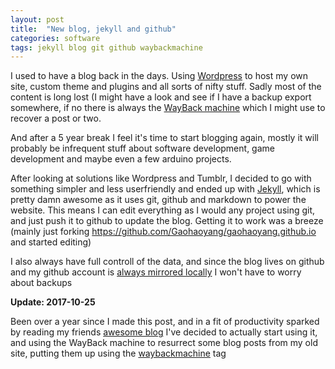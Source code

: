 ```yaml
---
layout: post
title:  "New blog, jekyll and github"
categories: software
tags: jekyll blog git github waybackmachine
---
```


I used to have a blog back in the days. Using [Wordpress](http://www.wordpress.org) to host my own site, custom theme and plugins and all sorts of nifty stuff. Sadly most of the content is long lost (I might have a look and see if I have a backup export somewhere, if no there is always the [WayBack machine](http://web.archive.org/) which I might use to recover a post or two.

And after a 5 year break I feel it's time to start blogging again, mostly it will probably be infrequent stuff about software development, game development and maybe even a few arduino projects.

After looking at solutions like Wordpress and Tumblr, I decided to go with something simpler and less userfriendly and ended up with [Jekyll](https://jekyllrb.com), which is pretty damn awesome as it uses git, github and markdown to power the website. This means I can edit everything as I would any project using git, and just push it to github to update the blog. Getting it to work was a breeze (mainly just forking <https://github.com/Gaohaoyang/gaohaoyang.github.io> and started editing)

I also always have full controll of the data, and since the blog lives on github and my github account is [always mirrored locally](https://gist.github.com/erlendaakre/698bc6756ba0028fa7b7) I won't have to worry about backups

**Update: 2017-10-25**

Been over a year since I made this post, and in a fit of productivity sparked by reading my friends [awesome blog](http://60chequersavenue.net) I've decided to actually start using it, and using the WayBack machine to resurrect some blog posts from my old site, putting them up using the [waybackmachine](/tag/#waybackmachine) tag
